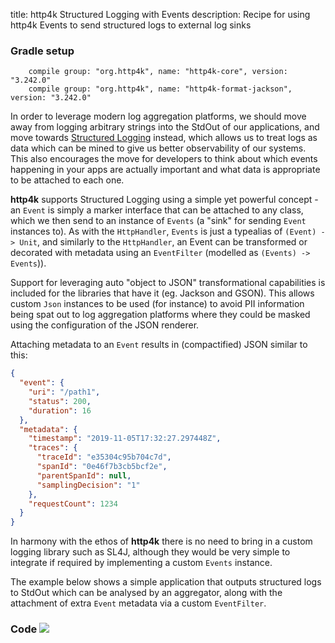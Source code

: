 title: http4k Structured Logging with Events
description: Recipe for using http4k Events to send structured logs to external log sinks

### Gradle setup
```
    compile group: "org.http4k", name: "http4k-core", version: "3.242.0"
    compile group: "org.http4k", name: "http4k-format-jackson", version: "3.242.0"
```

In order to leverage modern log aggregation platforms, we should move away from logging arbitrary strings into the StdOut of our applications, and move towards [Structured Logging](https://www.thoughtworks.com/radar/techniques/structured-logging) instead, which allows us to treat logs as data which can be mined to give us better observability of our systems. This also encourages the move for developers to think about which events happening in your apps are actually important and what data is appropriate to be attached to each one.

**http4k** supports Structured Logging using a simple yet powerful concept - an `Event` is simply a marker interface that can be attached to any class, which we then send to an instance of `Events` (a "sink" for sending `Event` instances to). As with the `HttpHandler`, `Events` is just a typealias of `(Event) -> Unit`, and similarly to the `HttpHandler`, an Event can be transformed or decorated with metadata using an `EventFilter` (modelled as `(Events) -> Events`)).

Support for leveraging auto "object to JSON" transformational capabilities is included for the libraries that have it (eg. Jackson and GSON). This allows custom `Json` instances to be used (for instance) to avoid PII information being spat out to log aggregation platforms where they could be masked using the configuration of the JSON renderer.

Attaching metadata to an `Event` results in (compactified) JSON similar to this:
```json
{
  "event": {
    "uri": "/path1",
    "status": 200,
    "duration": 16
  },
  "metadata": {
    "timestamp": "2019-11-05T17:32:27.297448Z",
    "traces": {
      "traceId": "e35304c95b704c7d",
      "spanId": "0e46f7b3cb5bcf2e",
      "parentSpanId": null,
      "samplingDecision": "1"
    },
    "requestCount": 1234
  }
}
```

In harmony with the ethos of **http4k** there is no need to bring in a custom logging library such as SL4J, although they would be very simple to integrate if required by implementing a custom `Events` instance.

The example below shows a simple application that outputs structured logs to StdOut which can be analysed by an aggregator, along with the attachment of extra `Event` metadata via a custom `EventFilter`.
 
### Code [<img class="octocat" src="/img/octocat-32.png"/>](https://github.com/http4k/http4k/blob/master/src/docs/cookbook/structured_logging_with_events/example.kt)
<script src="https://gist-it.appspot.com/https://github.com/http4k/http4k/blob/master/src/docs/cookbook/structured_logging_with_events/example.kt"></script>
